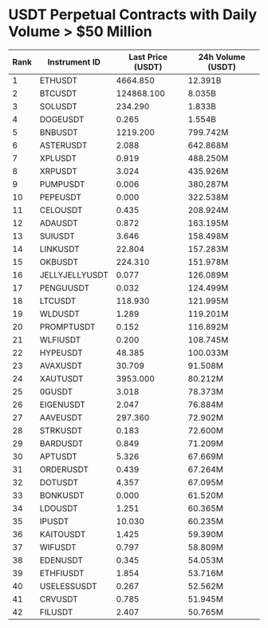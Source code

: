 # USDT Perpetual Contracts with Daily Volume > $50 Million

| Rank | Instrument ID | Last Price (USDT) | 24h Volume (USDT) |
|------|---------------|-------------------|-------------------|
| 1 | ETHUSDT | 4664.850 | 12.391B |
| 2 | BTCUSDT | 124868.100 | 8.035B |
| 3 | SOLUSDT | 234.290 | 1.833B |
| 4 | DOGEUSDT | 0.265 | 1.554B |
| 5 | BNBUSDT | 1219.200 | 799.742M |
| 6 | ASTERUSDT | 2.088 | 642.868M |
| 7 | XPLUSDT | 0.919 | 488.250M |
| 8 | XRPUSDT | 3.024 | 435.926M |
| 9 | PUMPUSDT | 0.006 | 380.287M |
| 10 | PEPEUSDT | 0.000 | 322.538M |
| 11 | CELOUSDT | 0.435 | 208.924M |
| 12 | ADAUSDT | 0.872 | 163.195M |
| 13 | SUIUSDT | 3.646 | 158.498M |
| 14 | LINKUSDT | 22.804 | 157.283M |
| 15 | OKBUSDT | 224.310 | 151.978M |
| 16 | JELLYJELLYUSDT | 0.077 | 126.089M |
| 17 | PENGUUSDT | 0.032 | 124.499M |
| 18 | LTCUSDT | 118.930 | 121.995M |
| 19 | WLDUSDT | 1.289 | 119.201M |
| 20 | PROMPTUSDT | 0.152 | 116.892M |
| 21 | WLFIUSDT | 0.200 | 108.745M |
| 22 | HYPEUSDT | 48.385 | 100.033M |
| 23 | AVAXUSDT | 30.709 | 91.508M |
| 24 | XAUTUSDT | 3953.000 | 80.212M |
| 25 | 0GUSDT | 3.018 | 78.373M |
| 26 | EIGENUSDT | 2.047 | 76.884M |
| 27 | AAVEUSDT | 297.360 | 72.902M |
| 28 | STRKUSDT | 0.183 | 72.600M |
| 29 | BARDUSDT | 0.849 | 71.209M |
| 30 | APTUSDT | 5.326 | 67.669M |
| 31 | ORDERUSDT | 0.439 | 67.264M |
| 32 | DOTUSDT | 4.357 | 67.095M |
| 33 | BONKUSDT | 0.000 | 61.520M |
| 34 | LDOUSDT | 1.251 | 60.365M |
| 35 | IPUSDT | 10.030 | 60.235M |
| 36 | KAITOUSDT | 1.425 | 59.390M |
| 37 | WIFUSDT | 0.797 | 58.809M |
| 38 | EDENUSDT | 0.345 | 54.053M |
| 39 | ETHFIUSDT | 1.854 | 53.716M |
| 40 | USELESSUSDT | 0.267 | 52.562M |
| 41 | CRVUSDT | 0.785 | 51.945M |
| 42 | FILUSDT | 2.407 | 50.765M |
